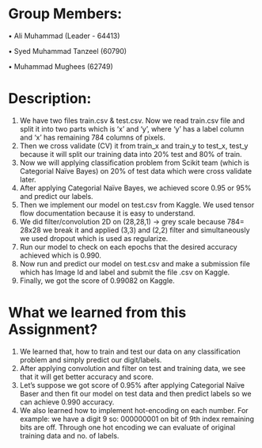 # Group Members:

•	Ali Muhammad (Leader - 64413) 

•	Syed Muhammad Tanzeel (60790)

•	Muhammad Mughees (62749)


# Description:

1.	We have two files train.csv & test.csv. Now we read train.csv file and split it into two parts which is ‘x’ and ‘y’, where ‘y’ has a label column and ‘x’ has remaining 784 columns of pixels.
2.	Then we cross validate (CV) it from train_x and train_y to test_x, test_y because it will split our training data into 20% test and 80% of train.
3.	Now we will applying classification problem from Scikit team (which is Categorial Naïve Bayes) on 20% of test data which were cross validate later.
4.	After applying Categorial Naïve Bayes, we achieved score 0.95 or 95% and predict our labels.
5.	Then we implement our model on test.csv from Kaggle. We used tensor flow documentation because it is easy to understand.
6.  We did filter/convolution 2D on (28,28,1) -> grey scale because 784= 28x28 we break it and applied (3,3) and (2,2) filter and simultaneously we used dropout which is used as      regularize.
7.  Run our model to check on each epochs that the desired accuracy achieved which is 0.990.
8.  Now run and predict our model on test.csv and make a submission file which has Image Id and label and submit the file .csv on Kaggle.
9.  Finally, we got the score of 0.99082 on Kaggle.


# What we learned from this Assignment?

1. We learned that, how to train and test our data on any classification problem and simply predict our digit/labels. 
2. After applying convolution and filter on test and training data, we see that it will get better accuracy and score.
3. Let’s suppose we got score of 0.95% after applying Categorial Naïve Baser and then fit our model on test data and then predict labels so we can achieve 0.990 accuracy.
4. We also learned how to implement hot-encoding on each number. For example: we have a digit 9 so:
                                    000000001
   on bit of 9th index remaining bits are off.  Through one hot encoding we can evaluate of original training data and no. of labels.


